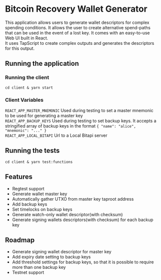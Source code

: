 # Bitcoin Recovery Wallet Generator

This application allows users to generate wallet descriptors for complex spending conditions. It allows the user to create alternative spend-paths that can be used in the event of a lost key. It comes with an easy-to-use Web UI built in React.  
It uses TapScript to create complex outputs and generates the descriptors for this output.

## Running the application

### Running the client  
`cd client & yarn start`

### Client Variables
`REACT_APP_MASTER_MNEMONIC` Used during testing to set a master mnemonic to be used for generating a master key  
`REACT_APP_BACKUP_KEYS` Used during testing to set backup keys. It accepts a stringified array of backup keys in the format `{ "name": "alice", "mnemonic": "..." }`  
`REACT_APP_LOCAL_BITAPI` Url to a Local Bitapi server

## Running the tests
`cd client & yarn test:functions`

## Features

- Regtest support
- Generate wallet master key
- Automatically gather UTXO from master key taproot address
- Add backup keys
- Set timelocks on backup keys
- Generate watch-only wallet descriptor(with checksum)
- Generate signing wallets descriptors(with checksum) for each backup key


## Roadmap

- Generate signing wallet descriptor for master key
- Add expiry date setting to backup keys
- Add threshold settings for backup keys, so that it is possible to require more than one backup key
- Testnet support
